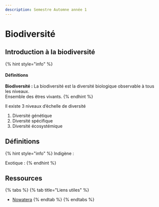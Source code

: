 ```yaml
---
description: Semestre Automne année 1
---
```


# Biodiversité

## Introduction à la biodiversité

{% hint style="info" %}
#### Définitions

**Biodiversité :** La biodiversité est la diversité biologique observable à tous les niveaux.  
Ensemble des êtres vivants.
{% endhint %}

Il existe 3 niveaux d’échelle de diversité 

1. Diversité génétique
2. Diversité spécifique
3. Diversité écosystémique

## Définitions

{% hint style="info" %}
Indigène : 

Exotique : 
{% endhint %}

## Ressources

{% tabs %}
{% tab title="Liens utiles" %}
* [Nowatera](http://www.nowatera.be/)
{% endtab %}
{% endtabs %}

